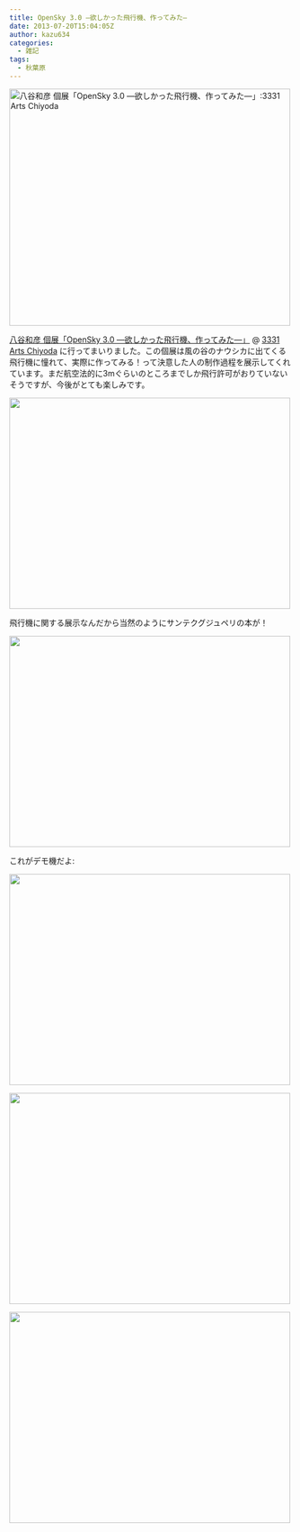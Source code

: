 ```yaml
---
title: OpenSky 3.0 ―欲しかった飛行機、作ってみた―
date: 2013-07-20T15:04:05Z
author: kazu634
categories:
  - 雑記
tags:
  - 秋葉原
---
```

<a href="http://hachiya.3331.jp/" onclick="__gaTracker('send', 'event', 'outbound-article', 'http://hachiya.3331.jp/', '');" title="八谷和彦 個展「OpenSky 3.0 ―欲しかった飛行機、作ってみた―」:3331 Arts Chiyoda by -kazu634-"><img class="aligncenter" alt="八谷和彦 個展「OpenSky 3.0 ―欲しかった飛行機、作ってみた―」:3331 Arts Chiyoda" src="http://farm4.staticflickr.com/3695/9297995276_4601cc4f12.jpg" width="500" height="421" /></a>

<a href="http://hachiya.3331.jp/" onclick="__gaTracker('send', 'event', 'outbound-article', 'http://hachiya.3331.jp/', '八谷和彦 個展「OpenSky 3.0 ―欲しかった飛行機、作ってみた―」');" target="_blank">八谷和彦 個展「OpenSky 3.0 ―欲しかった飛行機、作ってみた―」</a> @ <a href="http://www.3331.jp/" onclick="__gaTracker('send', 'event', 'outbound-article', 'http://www.3331.jp/', '3331 Arts Chiyoda');" target="_blank">3331 Arts Chiyoda</a> に行ってまいりました。この個展は風の谷のナウシカに出てくる飛行機に憧れて、実際に作ってみる！って決意した人の制作過程を展示してくれています。まだ航空法的に3mぐらいのところまでしか飛行許可がおりていないそうですが、今後がとても楽しみです。

<a href="http://flic.kr/p/faonki" onclick="__gaTracker('send', 'event', 'outbound-article', 'http://flic.kr/p/faonki', '');" title=" by -kazu634-"><img class="aligncenter" alt="" src="http://farm8.staticflickr.com/7398/9295207443_19c0e1808f.jpg" width="500" height="375" /></a>

飛行機に関する展示なんだから当然のようにサンテクグジュペリの本が！

<a href="http://flic.kr/p/faonVv" onclick="__gaTracker('send', 'event', 'outbound-article', 'http://flic.kr/p/faonVv', '');" title=" by -kazu634-"><img class="aligncenter" alt="" src="http://farm8.staticflickr.com/7401/9295209427_b209100b22.jpg" width="500" height="375" /></a>

これがデモ機だよ:

<a href="http://flic.kr/p/faCDCU" onclick="__gaTracker('send', 'event', 'outbound-article', 'http://flic.kr/p/faCDCU', '');" title=" by -kazu634-"><img class="aligncenter" alt="" src="http://farm4.staticflickr.com/3740/9297993856_3409e84ecb.jpg" width="500" height="375" /></a>

<a href="http://flic.kr/p/faCDQu" onclick="__gaTracker('send', 'event', 'outbound-article', 'http://flic.kr/p/faCDQu', '');" title=" by -kazu634-"><img class="aligncenter" alt="" src="http://farm4.staticflickr.com/3755/9297994528_e5e0307d2c.jpg" width="500" height="375" /></a>

<a href="http://flic.kr/p/faoqiV" onclick="__gaTracker('send', 'event', 'outbound-article', 'http://flic.kr/p/faoqiV', '');" title=" by -kazu634-"><img class="aligncenter" alt="" src="http://farm6.staticflickr.com/5334/9295217455_f2aa0587c8.jpg" width="500" height="375" /></a>
